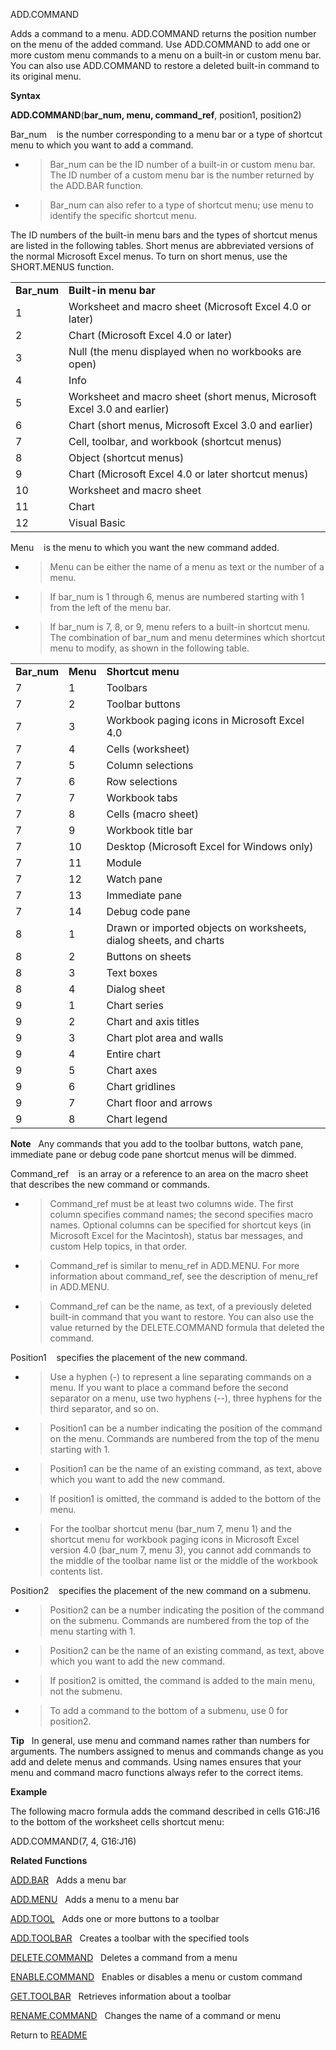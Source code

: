 ADD.COMMAND

Adds a command to a menu. ADD.COMMAND returns the position number on the
menu of the added command. Use ADD.COMMAND to add one or more custom
menu commands to a menu on a built-in or custom menu bar. You can also
use ADD.COMMAND to restore a deleted built-in command to its original
menu.

**Syntax**

**ADD.COMMAND**(**bar\_num, menu, command\_ref**, position1, position2)

Bar\_num&nbsp;&nbsp;&nbsp;&nbsp;is the number corresponding to a menu
bar or a type of shortcut menu to which you want to add a command.

  - > Bar\_num can be the ID number of a built-in or custom menu bar.
    > The ID number of a custom menu bar is the number returned by the
    > ADD.BAR function.

  - > Bar\_num can also refer to a type of shortcut menu; use menu to
    > identify the specific shortcut menu.


The ID numbers of the built-in menu bars and the types of shortcut menus
are listed in the following tables. Short menus are abbreviated versions
of the normal Microsoft Excel menus. To turn on short menus, use the
SHORT.MENUS function.

|              |                                                                          |
| ------------ | ------------------------------------------------------------------------ |
| **Bar\_num** | **Built-in menu bar**                                                    |
| 1            | Worksheet and macro sheet (Microsoft Excel 4.0 or later)                 |
| 2            | Chart (Microsoft Excel 4.0 or later)                                     |
| 3            | Null (the menu displayed when no workbooks are open)                     |
| 4            | Info                                                                     |
| 5            | Worksheet and macro sheet (short menus, Microsoft Excel 3.0 and earlier) |
| 6            | Chart (short menus, Microsoft Excel 3.0 and earlier)                     |
| 7            | Cell, toolbar, and workbook (shortcut menus)                             |
| 8            | Object (shortcut menus)                                                  |
| 9            | Chart (Microsoft Excel 4.0 or later shortcut menus)                      |
| 10           | Worksheet and macro sheet                                                |
| 11           | Chart                                                                    |
| 12           | Visual Basic                                                             |

Menu&nbsp;&nbsp;&nbsp;&nbsp;is the menu to which you want the new
command added.

  - > Menu can be either the name of a menu as text or the number of a
    > menu.

  - > If bar\_num is 1 through 6, menus are numbered starting with 1
    > from the left of the menu bar.

  - > If bar\_num is 7, 8, or 9, menu refers to a built-in shortcut
    > menu. The combination of bar\_num and menu determines which
    > shortcut menu to modify, as shown in the following table.


|              |          |                                                                    |
| ------------ | -------- | ------------------------------------------------------------------ |
| **Bar\_num** | **Menu** | **Shortcut menu**                                                  |
| 7            | 1        | Toolbars                                                           |
| 7            | 2        | Toolbar buttons                                                    |
| 7            | 3        | Workbook paging icons in Microsoft Excel 4.0                       |
| 7            | 4        | Cells (worksheet)                                                  |
| 7            | 5        | Column selections                                                  |
| 7            | 6        | Row selections                                                     |
| 7            | 7        | Workbook tabs                                                      |
| 7            | 8        | Cells (macro sheet)                                                |
| 7            | 9        | Workbook title bar                                                 |
| 7            | 10       | Desktop (Microsoft Excel for Windows only)                         |
| 7            | 11       | Module                                                             |
| 7            | 12       | Watch pane                                                         |
| 7            | 13       | Immediate pane                                                     |
| 7            | 14       | Debug code pane                                                    |
| 8            | 1        | Drawn or imported objects on worksheets, dialog sheets, and charts |
| 8            | 2        | Buttons on sheets                                                  |
| 8            | 3        | Text boxes                                                         |
| 8            | 4        | Dialog sheet                                                       |
| 9            | 1        | Chart series                                                       |
| 9            | 2        | Chart and axis titles                                              |
| 9            | 3        | Chart plot area and walls                                          |
| 9            | 4        | Entire chart                                                       |
| 9            | 5        | Chart axes                                                         |
| 9            | 6        | Chart gridlines                                                    |
| 9            | 7        | Chart floor and arrows                                             |
| 9            | 8        | Chart legend                                                       |

**Note**&nbsp;&nbsp;&nbsp;Any commands that you add to the toolbar
buttons, watch pane, immediate pane or debug code pane shortcut menus
will be dimmed.

Command\_ref&nbsp;&nbsp;&nbsp;&nbsp;is an array or a reference to an
area on the macro sheet that describes the new command or commands.

  - > Command\_ref must be at least two columns wide. The first column
    > specifies command names; the second specifies macro names.
    > Optional columns can be specified for shortcut keys (in Microsoft
    > Excel for the Macintosh), status bar messages, and custom Help
    > topics, in that order.

  - > Command\_ref is similar to menu\_ref in ADD.MENU. For more
    > information about command\_ref, see the description of menu\_ref
    > in ADD.MENU.

  - > Command\_ref can be the name, as text, of a previously deleted
    > built-in command that you want to restore. You can also use the
    > value returned by the DELETE.COMMAND formula that deleted the
    > command.


Position1&nbsp;&nbsp;&nbsp;&nbsp;specifies the placement of the new
command.

  - > Use a hyphen (-) to represent a line separating commands on a
    > menu. If you want to place a command before the second separator
    > on a menu, use two hyphens (--), three hyphens for the third
    > separator, and so on.

  - > Position1 can be a number indicating the position of the command
    > on the menu. Commands are numbered from the top of the menu
    > starting with 1.

  - > Position1 can be the name of an existing command, as text, above
    > which you want to add the new command.

  - > If position1 is omitted, the command is added to the bottom of the
    > menu.

  - > For the toolbar shortcut menu (bar\_num 7, menu 1) and the
    > shortcut menu for workbook paging icons in Microsoft Excel version
    > 4.0 (bar\_num 7, menu 3), you cannot add commands to the middle of
    > the toolbar name list or the middle of the workbook contents list.


Position2&nbsp;&nbsp;&nbsp;&nbsp;specifies the placement of the new
command on a submenu.

  - > Position2 can be a number indicating the position of the command
    > on the submenu. Commands are numbered from the top of the menu
    > starting with 1.

  - > Position2 can be the name of an existing command, as text, above
    > which you want to add the new command.

  - > If position2 is omitted, the command is added to the main menu,
    > not the submenu.

  - > To add a command to the bottom of a submenu, use 0 for position2.

**Tip**&nbsp;&nbsp;&nbsp;In general, use menu and command names rather
than numbers for arguments. The numbers assigned to menus and commands
change as you add and delete menus and commands. Using names ensures
that your menu and command macro functions always refer to the correct
items.

**Example**

The following macro formula adds the command described in cells G16:J16
to the bottom of the worksheet cells shortcut menu:

ADD.COMMAND(7, 4, G16:J16)

**Related Functions**

[ADD.BAR](ADD.BAR.md)&nbsp;&nbsp;&nbsp;Adds a menu bar

[ADD.MENU](ADD.MENU.md)&nbsp;&nbsp;&nbsp;Adds a menu to a menu bar

[ADD.TOOL](ADD.TOOL.md)&nbsp;&nbsp;&nbsp;Adds one or more buttons to a toolbar

[ADD.TOOLBAR](ADD.TOOLBAR.md)&nbsp;&nbsp;&nbsp;Creates a toolbar with the specified tools

[DELETE.COMMAND](DELETE.COMMAND.md)&nbsp;&nbsp;&nbsp;Deletes a command from a menu

[ENABLE.COMMAND](ENABLE.COMMAND.md)&nbsp;&nbsp;&nbsp;Enables or disables a menu or custom
command

[GET.TOOLBAR](GET.TOOLBAR.md)&nbsp;&nbsp;&nbsp;Retrieves information about a toolbar

[RENAME.COMMAND](RENAME.COMMAND.md)&nbsp;&nbsp;&nbsp;Changes the name of a command or menu



Return to [README](README.md)


